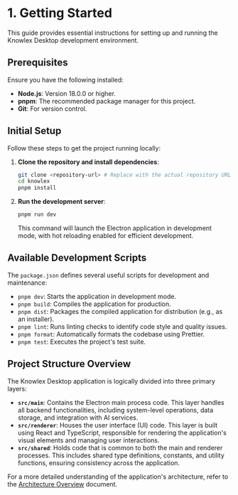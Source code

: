 # 1. Getting Started

This guide provides essential instructions for setting up and running the Knowlex Desktop development environment.

## Prerequisites

Ensure you have the following installed:

*   **Node.js**: Version 18.0.0 or higher.
*   **pnpm**: The recommended package manager for this project.
*   **Git**: For version control.

## Initial Setup

Follow these steps to get the project running locally:

1.  **Clone the repository and install dependencies**:
    ```bash
    git clone <repository-url> # Replace with the actual repository URL
    cd knowlex
    pnpm install
    ```

2.  **Run the development server**:
    ```bash
    pnpm run dev
    ```
    This command will launch the Electron application in development mode, with hot reloading enabled for efficient development.

## Available Development Scripts

The `package.json` defines several useful scripts for development and maintenance:

*   `pnpm dev`: Starts the application in development mode.
*   `pnpm build`: Compiles the application for production.
*   `pnpm dist`: Packages the compiled application for distribution (e.g., as an installer).
*   `pnpm lint`: Runs linting checks to identify code style and quality issues.
*   `pnpm format`: Automatically formats the codebase using Prettier.
*   `pnpm test`: Executes the project's test suite.

## Project Structure Overview

The Knowlex Desktop application is logically divided into three primary layers:

*   **`src/main`**: Contains the Electron main process code. This layer handles all backend functionalities, including system-level operations, data storage, and integration with AI services.
*   **`src/renderer`**: Houses the user interface (UI) code. This layer is built using React and TypeScript, responsible for rendering the application's visual elements and managing user interactions.
*   **`src/shared`**: Holds code that is common to both the main and renderer processes. This includes shared type definitions, constants, and utility functions, ensuring consistency across the application.

For a more detailed understanding of the application's architecture, refer to the [Architecture Overview](./02-architecture.md) document.